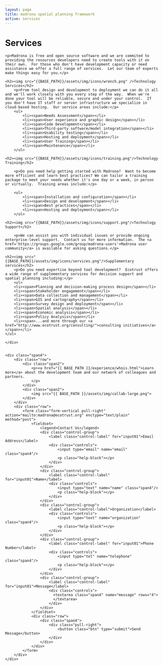 ```yaml
---
layout: page
title: madrona spatial planning framework
active: services
---
```

<h1>Services</h1>
<div class="row services">
    <div class="span8">

    <p>Madrona is free and open source software and we are commited to providing the resources developers need to create tools with it on their own.  For those who don't have development capacity or need assistance we offer a full range of services.  Let our team of experts make things easy for you.</p>
    
    <h2><img src="{{BASE_PATH}}/assets/img/icons/wrench.png" />Technology Services</h2>            
        <p>From tool design and development to deployment we can do it all and we'll work closely with you every step of the way.  When we're done your tool will be reliable, secure and under your control.  If you don't have IT staff or server infrastructure we specialize in cloud-based hosting.  Our service areas include:</p>
        <ul>
            <li><span>Needs Assessment</span></li>
            <li><span>User experience and graphic design</span></li>
            <li><span>Code Development</span></li>
            <li><span>Third-party software/model integration</span></li>
            <li><span>Usability testing</span></li>
            <li><span>Hosting and deployment</span></li>
            <li><span>User Training</span></li>
            <li><span>Maintenance</span></li>
        </ul>   

    <h2><img src="{{BASE_PATH}}/assets/img/icons/training.png"/>Technology Training</h2>

        <p>Do you need help getting started with Madrona?  Want to become more efficient and learn best practices? We can tailor a training package to meet your needs whether it's one day or a week, in person or virtually.  Training areas include:</p>

        <ul>
            <li><span>Installation and configuration</span></li>
            <li><span>Design and development</span></li>
            <li><span>Best practices</span></li>
            <li><span>Hosting and deployment</span></li>
        </ul>

    <h2><img src="{{BASE_PATH}}/assets/img/icons/support.png"/>Technology Support</h2>

        <p>We can assist you with individual issues or provide ongoing enterprise-level support.  Contact us for more information.  The <a href='https://groups.google.com/group/madrona-users'>Madrona user community</a> is available for asking questions.</p>

    <h2><img src="{{BASE_PATH}}/assets/img/icons/services.png"/>Supplementary services</h2>
        <p>Do you need expertise beyond tool development?  Ecotrust offers a wide range of supplementary services for decision support and spatial planning including:</p>        
        <ul>
        <li><span>Planning and decision-making process design</span></li>
        <li><span>Stakeholder engagement</span></li>
        <li><span>Data collection and management</span></li>
        <li><span>GIS and cartography</span></li>
        <li><span>Survey design and deployment</span></li>
        <li><span>Spatial analysis</span></li>
        <li><span>Economic analysis</span></li>
        <li><span>Policy Analysis</span></li>
        <li><span>...and more through our <a href="http://www.ecotrust.org/consulting/">consulting initiatives</a></span></li>
    </ul>

    </div>

    
    <div class="span4">
        <div class="row">
            <div class="span2">
                <p><a href="{{ BASE_PATH }}/experience/whois.html">Learn more</a> about the development team and our network of colleagues and partners.
                </p>
            </div>
            <div class="span2">
                <img src="{{ BASE_PATH }}/assets/img/collab-large.png">
            </div>
        </div>  
        <div class="row">
            <form class="form-vertical pull-right" action="mailto:madrona@ecotrust.org" enctype="text/plain" method="post">
                <fieldset>
                    <legend>Contact Us</legend>
                    <div class="control-group">
                        <label class="control-label" for="input01">Email Address</label>
                        <div class="controls">
                            <input type="email" name="email" class="span4"/>
                            <p class="help-block"></p>
                        </div>
                    </div>
                    <div class="control-group">
                        <label class="control-label" for="input01">Name</label>
                        <div class="controls">
                            <input type="text" name="name" class="span4"/>
                            <p class="help-block"></p>
                        </div>
                    </div>
                    <div class="control-group">
                        <label class="control-label">Organization</label>
                        <div class="controls">
                            <input type="text" name="organization" class="span4"/>
                            <p class="help-block"></p>
                        </div>
                    </div>
                    <div class="control-group">
                        <label class="control-label" for="input01">Phone Number</label>
                        <div class="controls">
                            <input type="tel" name="telephone" class="span4"/>
                            <p class="help-block"></p>
                        </div>
                    </div>
                    <div class="control-group">
                        <label class="control-label" for="input01">Message</label>
                        <div class="controls">
                          <textarea class="span4" name="message" rows="4">
                          </textarea>
                        </div>
                    </div>
                </fieldset>
                <div class="row">
                    <div class="span4">
                        <div class="pull-right">    
                            <button class="btn" type="submit">Send Message</button>
                        </div>
                    </div>
                </div>
            </form>
        </div>
    </div>
</div>